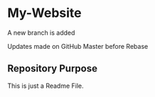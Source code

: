 # My-Website
A new branch is added

Updates made on GitHub Master before Rebase

## Repository Purpose
 This is just a Readme File.

